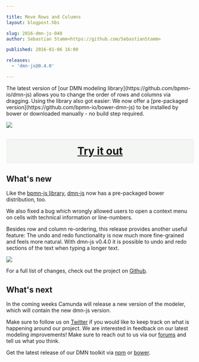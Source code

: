 ```yaml
---

title: Move Rows and Columns
layout: blogpost.hbs

slug: 2016-dmn-js-040
author: Sebastian Stamm<https://github.com/SebastianStamm>

published: 2016-01-06 16:00

releases:
  - 'dmn-js@0.4.0'

---
```



<p class="introduction">
  The latest version of [our DMN modeling library](https://github.com/bpmn-io/dmn-js) allows you to change the order of rows and columns via dragging. Using the library also got easier: We now offer a [pre-packaged version](https://github.com/bpmn-io/bower-dmn-js) to be installed by bower or downloaded manually - no build step required.
</p>

<!-- continue -->

<div class="figure">
  <a href="http://demo.bpmn.io/dmn">
    <img src="{{ assets }}/attachments/blog/2016/001-screencast.gif">
  </a>
</div>

<div style="background-color: #f4f6f4; border-radius: 3px; border: 1px solid #e4e6e4; margin: 30px auto; max-width: 500px; overflow: hidden;">
  <h2 style="-moz-box-sizing: border-box; -webkit-box-sizing: border-box; box-sizing: border-box; float: left; margin: 0; padding: 15px; position: relative; text-align: center; width: 500px;">
    <a href="http://demo.bpmn.io/dmn" style="display: block; font-size: 28px; line-height: 32px; text-align: center;">Try it out</a>
  </h2>
</div>

## What's new

Like the [bpmn-js library](https://github.com/bpmn-io/bower-bpmn-js), [dmn-js](https://github.com/bpmn-io/bower-dmn-js) now has a pre-packaged bower distribution, too.

We also fixed a bug which wrongly allowed users to open a context menu on cells with technical information or line-numbers.

Besides row and column re-ordering, this release provides another useful feature: The undo and redo functionality is now much more fine-grained and feels more natural. With dmn-js v0.4.0 it is possible to undo and redo sections of the text when typing a longer text.

<div class="figure">
  <img src="{{ assets }}/attachments/blog/2016/
001-undo.gif">
</div>

For a full list of changes, check out the project on [Github](https://github.com/bpmn-io/dmn-js/commits/master).


## What's next

In the coming weeks Camunda will release a new version of the modeler, which will contain the new dmn-js version.

Make sure to follow us on [Twitter](https://twitter.com/bpmn_io) if you would like to keep track on what is happening around our project.
We are interested in feedback on our latest modeling improvements! Make sure to reach out to us via our [forums](https://forum.bpmn.io/top/all) and tell us what you think.

Get the latest release of our DMN toolkit via [npm](https://www.npmjs.com/package/dmn-js) or [bower](https://github.com/bpmn-io/bower-dmn-js).